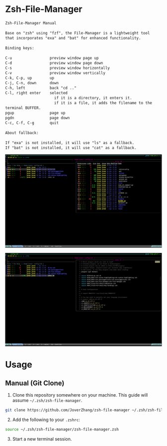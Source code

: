 # Zsh-File-Manager

```
Zsh-File-Manager Manual

Base on "zsh" using "fzf", the File-Manager is a lightweight tool
that incorporates "exa" and "bat" for enhanced functionality.

Binding keys:

C-u                 preview window page up
C-d                 preview window page down
C-s                 preview window horizontally
C-v                 preview window vertically
C-k, C-p, up        up
C-j, C-n, down      down
C-h, left           back "cd .."
C-l, right enter    selected
                      if it is a directory, it enters it.
                      if it is a file, it adds the filename to the terminal BUFFER.
pgup                page up
pgdn                page down
C-c, C-f, C-g       quit

About fallback:

If "exa" is not installed, it will use "ls" as a fallback.
If "bat" is not installed, it will use "cat" as a fallback.
```

![selected directory](https://raw.githubusercontent.com/JoverZhang/zsh-file-manager/resources/zsh-file-manager-1.png)

![selected file](https://raw.githubusercontent.com/JoverZhang/zsh-file-manager/resources/zsh-file-manager-2.png)

# Usage

## Manual (Git Clone)

1. Clone this repository somewhere on your machine. This guide will assume `~/.zsh/zsh-file-manager`.

```sh
git clone https://github.com/JoverZhang/zsh-file-manager ~/.zsh/zsh-file-manager
```

2. Add the following to your `.zshrc`:

```sh
source ~/.zsh/zsh-file-manager/zsh-file-manager.zsh
```

3. Start a new terminal session.
